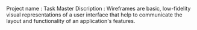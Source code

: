 Project name : Task Master
Discription : Wireframes are basic, low-fidelity visual representations of a user interface that help to communicate the layout and functionality of an application's features.
